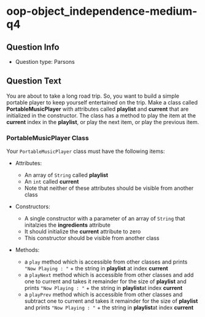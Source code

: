 # oop-object_independence-medium-q4

## Question Info

- Question type: Parsons

## Question Text

You are about to take a long road trip. So, you want to build a simple portable player to keep yourself entertained on
the trip. Make a class called **PortableMusicPlayer** with attributes called **playlist** and **current** that are
initialized in the constructor. The class has a method to play the item at the **current** index in the **playlist**, or
play the next item, or play the previous item.

### PortableMusicPlayer Class

Your `PortableMusicPlayer` class must have the following items:

- Attributes:
    - An array of `String` called **playlist**
    - An `int` called **current**
    - Note that neither of these attributes should be visible from another class

- Constructors:
    - A single constructor with a parameter of an array of `String` that initalzies the **ingredients** attribute
    - It should initialize the **current** attribute to zero
    - This constructor should be visible from another class

- Methods:
    - a `play` method which is accessible from other classes and prints `"Now Playing : "` + the string in **playlist**
      at index **current**
    - a `playNext` method which is accessible from other classes and add one to current and takes it remainder for the
      size of **playlist** and prints `"Now Playing : "` + the string in **playlist**at index **current**
    - a `playPrev` method which is accessible from other classes and subtract one to current and takes it remainder for
      the size of **playlist** and prints `"Now Playing : "` + the string in **playlist**at index **current**